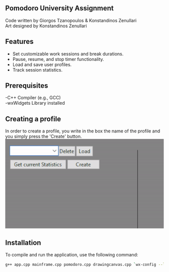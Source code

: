 ## **Pomodoro University Assignment**

Code written by Giorgos Tzanopoulos & Konstandinos Zenullari
<br>Art designed by Konstandinos Zenullari



## Features
- Set customizable work sessions and break durations.
- Pause, resume, and stop timer functionality.
- Load and save user profiles.
- Track session statistics.

## Prerequisites
-C++ Compiler (e.g., GCC)
<br>-wxWidgets Library installed

## Creating a profile

In order to create a profile, you write in the box the name of the profile and you simply press the 'Create' button.
![](https://github.com/GeorgeTzan/Pomodoro-App/blob/master/gif.gif)

## Installation

To compile and run the application, use the following command:

```bash
g++ app.cpp mainframe.cpp pomodoro.cpp drawingcanvas.cpp `wx-config --libs --cxxflags` -pthread -o Pomodoro
